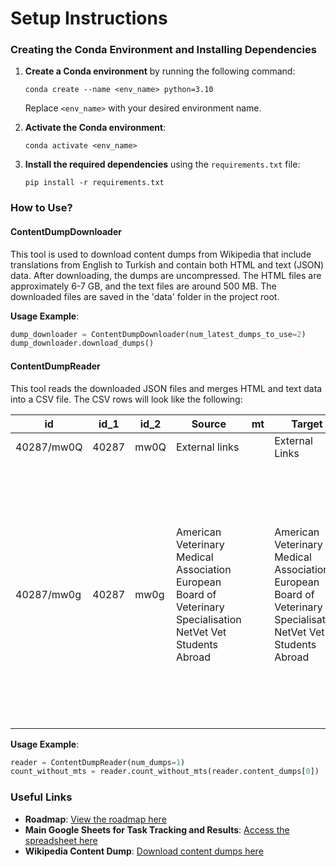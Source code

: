 # Setup Instructions

### Creating the Conda Environment and Installing Dependencies

1. **Create a Conda environment** by running the following command:
   ```
   conda create --name <env_name> python=3.10
   ```
   Replace `<env_name>` with your desired environment name.

2. **Activate the Conda environment**:
   ```
   conda activate <env_name>
   ```

3. **Install the required dependencies** using the `requirements.txt` file:
   ```
   pip install -r requirements.txt
   ```

### How to Use?

#### ContentDumpDownloader

This tool is used to download content dumps from Wikipedia that include translations from English to Turkish and contain both HTML and text (JSON) data. After downloading, the dumps are uncompressed. The HTML files are approximately 6-7 GB, and the text files are around 500 MB. The downloaded files are saved in the 'data' folder in the project root.

**Usage Example**:
```python
dump_downloader = ContentDumpDownloader(num_latest_dumps_to_use=2)
dump_downloader.download_dumps()
```

#### ContentDumpReader

This tool reads the downloaded JSON files and merges HTML and text data into a CSV file. The CSV rows will look like the following:

| id         | id_1  | id_2 | Source                                                                                                            | mt | Target                                                                                                            | source_html_hyperlinks                                                                                                                                                                                                                                                                                                                                                                                                                                                                                                                                                                                                                                                                                                                                                                   | target_html_hyperlinks                                                                                                                                                                                                                                                                                                                                                                                                                                                                                                                                                                                                                                                                                                                                                                   |
|------------|-------|------|-------------------------------------------------------------------------------------------------------------------|----|-------------------------------------------------------------------------------------------------------------------|-----------------------------------------------------------------------------------------------------------------------------------------------------------------------------------------------------------------------------------------------------------------------------------------------------------------------------------------------------------------------------------------------------------------------------------------------------------------------------------------------------------------------------------------------------------------------------------------------------------------------------------------------------------------------------------------------------------------------------------------------------------------------------------------------------------------------------------------------------|-----------------------------------------------------------------------------------------------------------------------------------------------------------------------------------------------------------------------------------------------------------------------------------------------------------------------------------------------------------------------------------------------------------------------------------------------------------------------------------------------------------------------------------------------------------------------------------------------------------------------------------------------------------------------------------------------------------------------------------------------------------------------------------------------------------------------------------------------------|
| 40287/mw0Q | 40287 | mw0Q | External links                                                                                                    |    | External Links                                                                                                    | [], []                                                                                                                                                                                                                                                                                                                                                                                                                                                                                                                                                                                                                                                                                                                                                                                   | [], []                                                                                                                                                                                                                                                                                                                                                                                                                                                                                                                                                                                                                                                                                                                                                                                   |
| 40287/mw0g | 40287 | mw0g | American Veterinary Medical Association European Board of Veterinary Specialisation NetVet Vet Students Abroad    |    | American Veterinary Medical Association European Board of Veterinary Specialisation NetVet Vet Students Abroad    | [{"href": "http://www.avma.org", "id": "mw1A", "data_linkid": "530", "rel": ["mw:ExtLink"], "string": "American Veterinary Medical Association", "text": "American Veterinary Medical Association"}, {"href": "http://www.ebvs.be/", "id": "mw1g", "data_linkid": "533", "rel": ["mw:ExtLink"], "string": "European Board of Veterinary Specialisation", "text": "European Board of Veterinary Specialisation"}, {"href": "http://netvet.wustl.edu/vspecial.htm", "id": "mw2A", "data_linkid": "536", "rel": ["mw:ExtLink"], "string": "NetVet", "text": "NetVet"}, {"href": "http://vetstudents.net", "id": "mw2g", "data_linkid": "539", "rel": ["mw:ExtLink"], "string": "Vet Students Abroad", "text": "Vet Students Abroad"}] | [{"href": "http://www.avma.org", "id": "mw1A", "data_linkid": "530", "rel": ["mw:ExtLink"], "string": "American Veterinary Medical Association", "text": "American Veterinary Medical Association"}, {"href": "http://www.ebvs.be/", "id": "mw1g", "data_linkid": "533", "rel": ["mw:ExtLink"], "string": "European Board of Veterinary Specialisation", "text": "European Board of Veterinary Specialisation"}, {"href": "http://netvet.wustl.edu/vspecial.htm", "id": "mw2A", "data_linkid": "536", "rel": ["mw:ExtLink"], "string": "NetVet", "text": "NetVet"}, {"href": "http://vetstudents.net", "id": "mw2g", "data_linkid": "539", "rel": ["mw:ExtLink"], "string": "Vet Students Abroad", "text": "Vet Students Abroad"}] |


**Usage Example**:
```python
reader = ContentDumpReader(num_dumps=1)
count_without_mts = reader.count_without_mts(reader.content_dumps[0])
```

### Useful Links

- **Roadmap**: [View the roadmap here](https://docs.google.com/document/d/1m-xCAAIDmP6fSCcrJJ-BF8ICF0kjCaDXBXZuy6wD_e4/edit?usp=sharing)
- **Main Google Sheets for Task Tracking and Results**: [Access the spreadsheet here](https://docs.google.com/spreadsheets/d/1iNXDL1k2kcV5KXFPXtKLKKfIRK80ZU-HS-iSFRhIIdw/edit?usp=sharing)
- **Wikipedia Content Dump**: [Download content dumps here](https://dumps.wikimedia.org/other/contenttranslation)